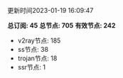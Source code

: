 更新时间2023-01-19 16:09:47

**总订阅: 45**
**总节点: 705**
**有效节点: 242**
- v2ray节点: 185
- ss节点: 38
- trojan节点: 18
- ssr节点: 1
